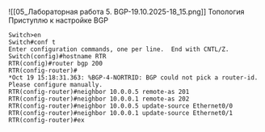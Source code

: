 ![[05_Лабораторная работа 5. BGP-19.10.2025-18_15.png]]
Топология
Приступлю к настройке BGP
```
Switch>en
Switch#conf t
Enter configuration commands, one per line.  End with CNTL/Z.
Switch(config)#hostname RTR
RTR(config)#router bgp 200
RTR(config-router)#
*Oct 19 15:18:31.363: %BGP-4-NORTRID: BGP could not pick a router-id. Please configure manually.
RTR(config-router)#neighbor 10.0.0.5 remote-as 201
RTR(config-router)#neighbor 10.0.0.1 remote-as 202
RTR(config-router)#neighbor 10.0.0.5 update-source Ethernet0/0
RTR(config-router)#neighbor 10.0.0.1 update-source Ethernet0/1
RTR(config-router)#ex

```

